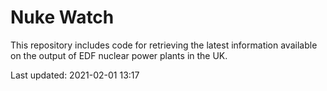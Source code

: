# Nuke Watch

This repository includes code for retrieving the latest information available on the output of EDF nuclear power plants in the UK.

Last updated: 2021-02-01 13:17